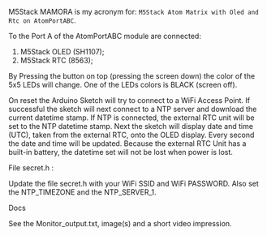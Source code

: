 M5Stack MAMORA is my acronym for: ```M5Stack Atom Matrix with Oled and Rtc on AtomPortABC```.

To the Port A of the AtomPortABC module are connected:
1. M5Stack OLED (SH1107);
2. M5Stack RTC (8563);

By Pressing the button on top (pressing the screen down) the color of the 5x5 LEDs will change. One of the LEDs colors is BLACK (screen off).

On reset the Arduino Sketch will try to connect to a WiFi Access Point. If successful the sketch will next connect to a NTP server and download the current datetime stamp.
If NTP is connected, the external RTC unit will be set to the NTP datetime stamp.
Next the sketch will display date and time (UTC), taken from the external RTC, onto the OLED display. Every second the date and time will be updated.
Because the external RTC Unit has a built-in battery, the datetime set will not be lost when power is lost.

File secret.h :

Update the file secret.h with your WiFi SSID and WiFi PASSWORD. Also set the NTP_TIMEZONE and the NTP_SERVER_1.

Docs

See the Monitor_output.txt, image(s) and a short video impression.
